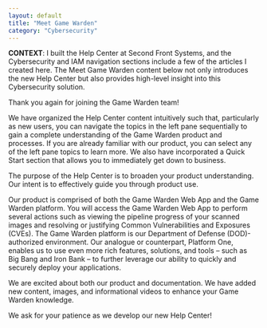 ```yaml
---
layout: default
title: "Meet Game Warden"
category: "Cybersecurity"
---
```


**CONTEXT**: I built the Help Center at Second Front Systems, and the Cybersecurity and IAM navigation sections include a few of the articles I created here. The Meet Game Warden content below not only introduces the new Help Center but also provides high-level insight into this Cybersecurity solution. 

Thank you again for joining the Game Warden team!

We have organized the Help Center content intuitively such that, particularly as new users, you can navigate the topics in the left pane sequentially to gain a complete understanding of the Game Warden product and processes. If you are already familiar with our product, you can select any of the left pane topics to learn more. We also have incorporated a Quick Start section that allows you to immediately get down to business.

The purpose of the Help Center is to broaden your product understanding. Our intent is to effectively guide you through product use.

Our product is comprised of both the Game Warden Web App and the Game Warden platform. You will access the Game Warden Web App to perform several actions such as viewing the pipeline progress of your scanned images and resolving or justifying Common Vulnerabilities and Exposures (CVEs). The Game Warden platform is our Department of Defense (DOD)-authorized environment. Our analogue or counterpart, Platform One, enables us to use even more rich features, solutions, and tools – such as Big Bang and Iron Bank – to further leverage our ability to quickly and securely deploy your applications.

We are excited about both our product and documentation. We have added new content, images, and informational videos to enhance your Game Warden knowledge.

We ask for your patience as we develop our new Help Center!
